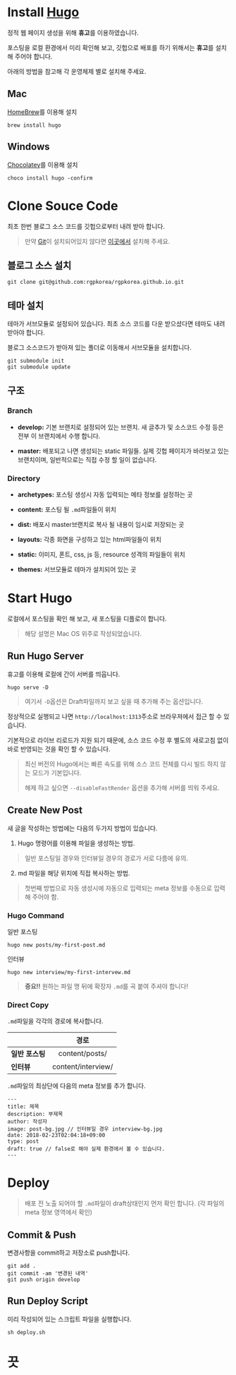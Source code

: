 
# Install [Hugo](https://gohugo.io/)

정적 웹 페이지 생성을 위해 **휴고**를 이용하였습니다.

포스팅을 로컬 환경에서 미리 확인해 보고, 깃헙으로 배포를 하기 위해서는 **휴고**를 설치 해 주어야 합니다.

아래의 방법을 참고해 각 운영체제 별로 설치해 주세요.

## Mac

[HomeBrew](https://brew.sh)를 이용해 설치
```
brew install hugo
```

## Windows

[Chocolatey](https://chocolatey.org/)를 이용해 설치
```
choco install hugo -confirm
```

# Clone Souce Code

최초 한번 블로그 소스 코드를 깃헙으로부터 내려 받아 합니다.

> 만약 [Git](https://git-scm.com)이 설치되어있지 않다면 [이곳에서](https://git-scm.com/downloads) 설치해 주세요.

## 블로그 소스 설치

```
git clone git@github.com:rgpkorea/rgpkorea.github.io.git
```

## 테마 설치

테마가 서브모듈로 설정되어 있습니다. 최초 소스 코드를 다운 받으셨다면 테마도 내려 받아야 합니다.

블로그 소스코드가 받아져 있는 폴더로 이동해서 서브모듈을 설치합니다.

```
git submodule init
git submodule update
```

## 구조

### Branch

* **develop:** 기본 브랜치로 설정되어 있는 브랜치. 새 글추가 및 소스코드 수정 등은 전부 이 브랜치에서 수행 합니다.

* **master:** 배포되고 나면 생성되는 static 파일들. 실제 깃헙 페이지가 바라보고 있는 브랜치이며, 일반적으로는 직접 수정 할 일이 없습니다.

### Directory

* **archetypes:** 포스팅 생성시 자동 입력되는 메타 정보를 설정하는 곳

* **content:** 포스팅 될 `.md`파일들이 위치

* **dist:** 배포시 master브랜치로 복사 될 내용이 임시로 저장되는 곳

* **layouts:** 각종 화면을 구성하고 있는 html파일들이 위치

* **static:** 이미지, 폰트, css, js 등, resource 성격의 파일들이 위치

* **themes:** 서브모듈로 테마가 설치되어 있는 곳

# Start Hugo

로컬에서 포스팅을 확인 해 보고, 새 포스팅을 디플로이 합니다.

> 해당 설명은 Mac OS 위주로 작성되었습니다.

## Run Hugo Server

휴고를 이용해 로컬에 간이 서버를 띄웁니다.

```
hugo serve -D
```
> 여기서 `-D`옵션은 Draft파일까지 보고 싶을 때 추가해 주는 옵션입니다.

정상적으로 실행되고 나면 `http://localhost:1313`주소로 브라우져에서 접근 할 수 있습니다.

기본적으로 라이브 리로드가 지원 되기 때문에, 소스 코드 수정 후 별도의 새로고침 없이 바로 반영되는 것을 확인 할 수 있습니다.

> 최신 버전의 Hugo에서는 빠른 속도를 위해 소스 코드 전체를 다시 빌드 하지 않는 모드가 기본입니다. 
>
> 해제 하고 싶으면 `--disableFastRender` 옵션을 추가해 서버를 띄워 주세요.

## Create New Post

새 글을 작성하는 방법에는 다음의 두가지 방법이 있습니다.

1. Hugo 명령어를 이용해 파일을 생성하는 방법.
  > 일반 포스팅일 경우와 인터뷰일 경우의 경로가 서로 다름에 유의.
2. md 파일을 해당 위치에 직접 복사하는 방법.
  > 첫번째 방법으로 자동 생성시에 자동으로 입력되는 meta 정보를 수동으로 입력해 주어야 함.

### Hugo Command

일반 포스팅
```
hugo new posts/my-first-post.md
```
인터뷰
```
hugo new interview/my-first-intervew.md
```

> **중요!!** 원하는 파일 명 뒤에 확장자 `.md`를 곡 붙여 주셔야 합니다!

### Direct Copy

`.md`파일을 각각의 경로에 복사합니다.

| | 경로 |
| - | :-: |
| **일반 포스팅** | content/posts/ |
| **인터뷰** | content/interview/ |

`.md`파일의 최상단에 다음의 meta 정보를 추가 합니다.

```
---
title: 제목
description: 부제목
author: 작성자
image: post-bg.jpg // 인터뷰일 경우 interview-bg.jpg
date: 2018-02-23T02:04:18+09:00
type: post
draft: true // false로 해야 실제 환경에서 볼 수 있습니다.
---
```

# Deploy

> 배포 전 노출 되어야 할 `.md`파일이 draft상태인지 먼저 확인 합니다. (각 파일의 meta 정보 영역에서 확인)

## Commit & Push

변경사항을 commit하고 저장소로 push합니다.
```
git add .
git commit -am '변경된 내역'
git push origin develop
```

## Run Deploy Script

미리 작성되어 있는 스크립트 파일을 실행합니다.
```
sh deploy.sh
```

# 끗
